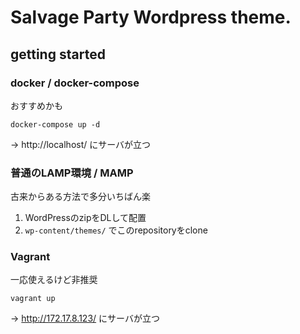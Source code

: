 # Salvage Party Wordpress theme.

## getting started

### docker / docker-compose

おすすめかも

```
docker-compose up -d
```

→ http://localhost/ にサーバが立つ

### 普通のLAMP環境 / MAMP

古来からある方法で多分いちばん楽

1. WordPressのzipをDLして配置
2. `wp-content/themes/` でこのrepositoryをclone

### Vagrant

一応使えるけど非推奨

```
vagrant up
```

→ http://172.17.8.123/ にサーバが立つ
